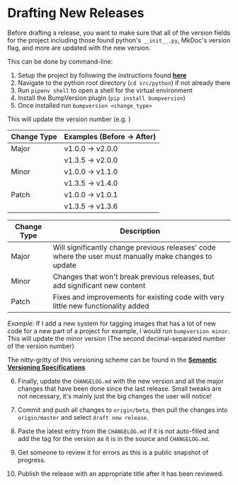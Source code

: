# Drafting New Releases

Before drafting a release, you want to make sure that all of the version fields for the project including those found
python's `__init__.py`, MkDoc's version flag, and more are updated with the new version.

This can be done by command-line:
1.  Setup the project by following the instructions found [**here**](./index.md)
2.  Navigate to the python root directory (`cd src/python`) if not already there
3.  Run `pipenv shell` to open a shell for the virtual environment
4.  Install the BumpVersion plugin (`pip install bumpversion`)
5.  Once installed run `bumpversion <change_type>`

This will update the version number (e.g. )

| Change Type | Examples (Before -> After)     |
| ----------- | ------------------------------ |
| Major       | v1.0.0 -> v2.0.0               |
|             | v1.3.5 -> v2.0.0               |
| Minor       | v1.0.0 -> v1.1.0               |
|             | v1.3.5 -> v1.4.0               |
| Patch       | v1.0.0 -> v1.0.1               |
|             | v1.3.5 -> v1.3.6               |

| Change Type | Description                                                                                           |
| ----------- | ----------------------------------------------------------------------------------------------------- |
| Major       | Will significantly change previous releases' code where the user must manually make changes to update |
| Minor       | Changes that won't break previous releases, but add significant new content                           |
| Patch       | Fixes and improvements for existing code with very little new functionality added                     |

*Example:* If I add a new system for tagging images that has a lot of new code for a new part of a project for 
example, I would run `bumpversion minor`. This will update the minor version (The second decimal-separated number 
of the version number)

The nitty-gritty of this versioning scheme can be found in the 
[**Semantic Versioning Specifications**](https://semver.org/)

6.  Finally, update the `CHANGELOG.md` with the new version and all the major changes that have been done since the 
    last release. Small tweaks are not necessary, it's mainly just the big changes the user will notice!
    
7.  Commit and push all changes to `origin/beta`, then pull the changes into `origin/master` and select 
    `draft new release`. 
    
8.  Paste the latest entry from the `CHANGELOG.md` if it is not auto-filled and add the tag for 
    the version as it is in the source and `CHANGELOG.md`.
    
9.  Get someone to review it for errors as this is a public snapshot of progress.

10. Publish the release with an appropriate title after it has been reviewed.
    
    